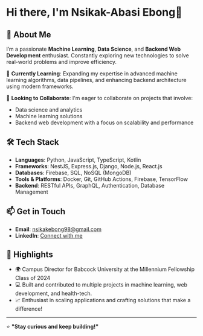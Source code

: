 # Hi there, I'm Nsikak-Abasi Ebong👋

## 👀 About Me
I’m a passionate **Machine Learning**, **Data Science**, and **Backend Web Development** enthusiast. Constantly exploring new technologies to solve real-world problems and improve efficiency. 

🌱 **Currently Learning**: Expanding my expertise in advanced machine learning algorithms, data pipelines, and enhancing backend architecture using modern frameworks.

💞️ **Looking to Collaborate**: I'm eager to collaborate on projects that involve:
- Data science and analytics
- Machine learning solutions
- Backend web development with a focus on scalability and performance

## 🛠️ Tech Stack
- **Languages**: Python, JavaScript, TypeScript, Kotlin
- **Frameworks**: NestJS, Express.js, Django, Node.js, React.js
- **Databases**: Firebase, SQL, NoSQL (MongoDB)
- **Tools & Platforms**: Docker, Git, GitHub Actions, Firebase, TensorFlow
- **Backend**: RESTful APIs, GraphQL, Authentication, Database Management

## 📫 Get in Touch
- **Email**: [nsikakebong98@gmail.com](mailto:nsikakebong98@gmail.com)
- **LinkedIn**: [Connect with me](https://www.linkedin.com/in/nsikak-abasi-ebong-78a0b1264/?originalSubdomain=ng)

## 🌟 Highlights
- 🌍 Campus Director for Babcock University at the Millennium Fellowship Class of 2024
- 💻 Built and contributed to multiple projects in machine learning, web development, and health-tech.
- 📈 Enthusiast in scaling applications and crafting solutions that make a difference!

---

⭐️ **"Stay curious and keep building!"**


<!---
Nsiikak/Nsiikak is a ✨ special ✨ repository because its `README.md` (this file) appears on your GitHub profile.
You can click the Preview link to take a look at your changes.
--->
